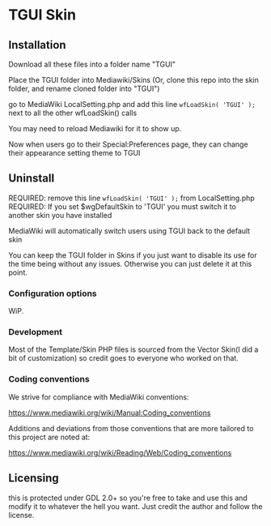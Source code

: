 # TGUI Skin

## Installation

Download all these files into a folder name "TGUI"

Place the TGUI folder into Mediawiki/Skins (Or, clone this repo into the skin folder, and rename cloned folder into "TGUI")

go to MediaWiki LocalSetting.php and add this line `wfLoadSkin( 'TGUI' );` next to all the other wfLoadSkin() calls

You may need to reload Mediawiki for it to show up.

Now when users go to their Special:Preferences page, they can change their appearance setting theme to TGUI

## Uninstall

REQUIRED: remove this line `wfLoadSkin( 'TGUI' );` from LocalSetting.php
REQUIRED: If you set $wgDefaultSkin to 'TGUI' you must switch it to another skin you have installed

MediaWiki will automatically switch users using TGUI back to the default skin

You can keep the TGUI folder in Skins if you just want to disable its use for the time being without
any issues. Otherwise you can just delete it at this point.

### Configuration options

WiP.

### Development

Most of the Template/Skin PHP files is sourced from the Vector Skin(I did a bit of customization) so credit goes to everyone who worked on that.

### Coding conventions

We strive for compliance with MediaWiki conventions:

<https://www.mediawiki.org/wiki/Manual:Coding_conventions>

Additions and deviations from those conventions that are more tailored to this
project are noted at:

<https://www.mediawiki.org/wiki/Reading/Web/Coding_conventions>

## Licensing

this is protected under GDL 2.0+ so you're free to take and use this and modify it to whatever the hell you want. Just credit the author and follow the license.
